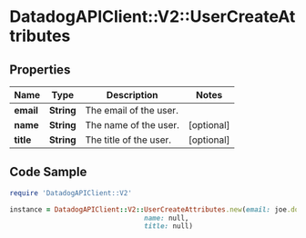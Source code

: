 # DatadogAPIClient::V2::UserCreateAttributes

## Properties

Name | Type | Description | Notes
------------ | ------------- | ------------- | -------------
**email** | **String** | The email of the user. | 
**name** | **String** | The name of the user. | [optional] 
**title** | **String** | The title of the user. | [optional] 

## Code Sample

```ruby
require 'DatadogAPIClient::V2'

instance = DatadogAPIClient::V2::UserCreateAttributes.new(email: joe.doe@example.com,
                                 name: null,
                                 title: null)
```


